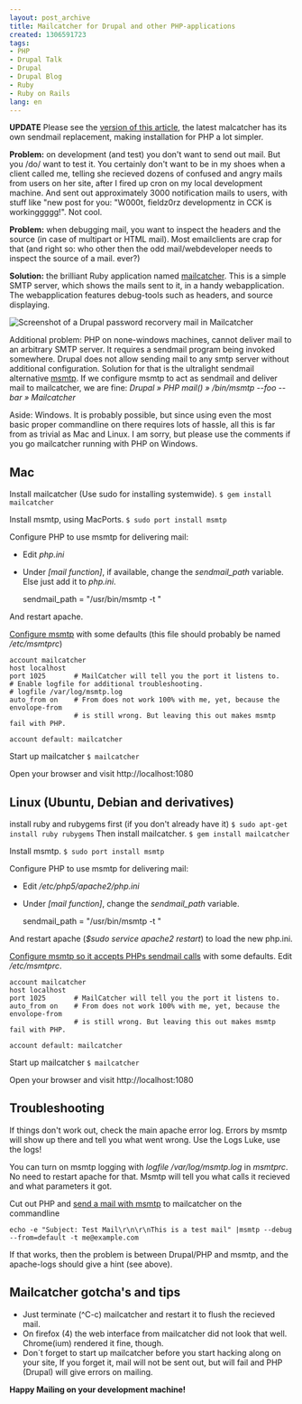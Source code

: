 ```yaml
---
layout: post_archive
title: Mailcatcher for Drupal and other PHP-applications
created: 1306591723
tags:
- PHP
- Drupal Talk
- Drupal
- Drupal Blog
- Ruby
- Ruby on Rails
lang: en
---
```

**UPDATE** Please see the [version of this article](http://webschuur.com/publications/blogs/2011-05-29-catchmail_for_drupal_and_other_phpapplications_the_simple_version), the latest malcatcher has its own sendmail replacement, making installation for PHP a lot simpler.

**Problem:** on development (and test) you don't want to send out mail. But you /do/ want to test it. You certainly don't want to be in my shoes when a client called me, telling she recieved dozens of confused and angry mails from users on her site, after I fired up cron on my local development machine. And sent out approximately 3000 notification mails to users, with stuff like "new post for you: "W000t, fieldz0rz developmentz in CCK is workinggggg!". Not cool.

**Problem:** when debugging mail, you want to inspect the headers and the source (in case of multipart or HTML mail). Most emailclients are crap for that (and right so: who other then the odd mail/webdeveloper needs to inspect the source of a mail. ever?)

**Solution:** the brilliant Ruby application named [mailcatcher](https://github.com/sj26/mailcatcher). This is a simple SMTP server, which shows the mails sent to it, in a handy webapplication. The webapplication features debug-tools such as headers, and source displaying.

![Screenshot of a Drupal password recorvery mail in Mailcatcher](http://webschuur.com/files/mailcatcher.png)

<!--break-->

Additional problem: PHP on none-windows machines, cannot deliver mail to an arbitrary SMTP server. It requires a sendmail program being invoked somewhere. Drupal does not allow sending mail to any smtp server without additional configuration. Solution for that is the ultralight sendmail alternative [msmtp](http://msmtp.sourceforge.net). If we configure msmtp to act as sendmail and deliver mail to mailcatcher, we are fine: *Drupal » PHP mail() » /bin/msmtp --foo --bar » Mailcatcher*

Aside: Windows. It is probably possible, but since using even the most basic proper commandline on there requires lots of hassle, all this is far from as trivial as Mac and Linux. I am sorry, but please use the comments if you go mailcatcher running with PHP on Windows.

## Mac
Install mailcatcher (Use sudo for installing systemwide).
`$ gem install mailcatcher` 

Install msmtp, using MacPorts. 
`$ sudo port install msmtp`

Configure PHP to use msmtp for delivering mail:

* Edit *php.ini*
* Under *[mail function]*, if available, change the *sendmail_path* variable. Else just add it to 
*php.ini*.

    sendmail_path = "/usr/bin/msmtp -t "

And restart apache.

[Configure msmtp](http://masterleep.com/2010/configuring-msmtp-on-osx-snow-leopard-to-send-through-gmail) with some defaults (this file should probably be named */etc/msmtprc*)

    account mailcatcher
    host localhost  
    port 1025       # MailCatcher will tell you the port it listens to.
    # Enable logfile for additional troubleshooting.
    # logfile /var/log/msmtp.log
    auto_from on    # From does not work 100% with me, yet, because the envolope-from 
                    # is still wrong. But leaving this out makes msmtp fail with PHP.

    account default: mailcatcher 

Start up mailcatcher
`$ mailcatcher`

Open your browser and visit http://localhost:1080

## Linux (Ubuntu, Debian and derivatives)
install ruby and rubygems first (if you don't already have it) 
`$ sudo apt-get install ruby rubygems`
Then install mailcatcher.
`$ gem install mailcatcher`

Install msmtp. 
`$ sudo port install msmtp`

Configure PHP to use msmtp for delivering mail:

* Edit */etc/php5/apache2/php.ini*
* Under *[mail function]*, change the *sendmail_path* variable.

    sendmail_path = "/usr/bin/msmtp -t "

And restart apache (*$sudo service apache2 restart*) to load the new php.ini.

[Configure msmtp so it accepts PHPs sendmail calls](http://serverfault.com/questions/235723/testing-php-mail-in-localhost-problem) with some defaults. Edit */etc/msmtprc*.

    account mailcatcher
    host localhost  
    port 1025       # MailCatcher will tell you the port it listens to.
    auto_from on    # From does not work 100% with me, yet, because the envolope-from 
                    # is still wrong. But leaving this out makes msmtp fail with PHP.

    account default: mailcatcher 

Start up mailcatcher
`$ mailcatcher`

Open your browser and visit http://localhost:1080

## Troubleshooting
If things don't work out, check the main apache error log. Errors by msmtp will show up there and tell you what went wrong. Use the Logs Luke, use the logs!

You can turn on msmtp logging with *logfile /var/log/msmtp.log* in *msmtprc*. No need to restart apache for that. Msmtp will tell you what calls it recieved and what parameters it got.

Cut out PHP and [send a mail with msmtp](http://serverfault.com/questions/235723/testing-php-mail-in-localhost-problem) to mailcatcher on the commandline

    echo -e "Subject: Test Mail\r\n\r\nThis is a test mail" |msmtp --debug --from=default -t me@example.com

If that works, then the problem is between Drupal/PHP and msmtp, and the apache-logs should give a hint (see above).

## Mailcatcher gotcha's and tips

* Just terminate (^C-c) mailcatcher and restart it to flush the recieved mail.
* On firefox (4) the web interface from mailcatcher did not look that well. Chrome(ium) rendered it fine, though.
* Don´t forget to start up mailcatcher before you start hacking along on your site, If you forget it, mail will not be sent out, but will fail and PHP (Drupal) will give errors on mailing.


**Happy Mailing on your development machine!**
